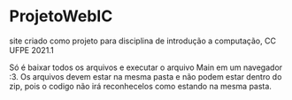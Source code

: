 # ProjetoWebIC
site criado como projeto para disciplina de introdução a computação, CC UFPE 2021.1

Só é baixar todos os arquivos e executar o arquivo Main em um navegador :3.
Os arquivos devem estar na mesma pasta e não podem estar dentro do zip, pois o codigo não irá reconhecelos como estando na mesma pasta.
